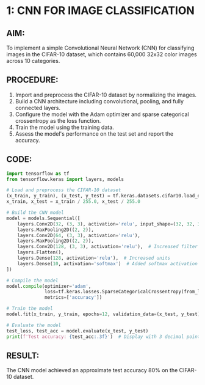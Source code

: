 # 1: CNN FOR IMAGE CLASSIFICATION
## AIM:
 To implement a simple Convolutional Neural Network (CNN) for classifying images in the CIFAR-10 dataset, which contains 60,000 32x32 color images across 10 categories.
## PROCEDURE:
 1. Import and preprocess the CIFAR-10 dataset by normalizing the images.
 2. Build a CNN architecture including convolutional, pooling, and fully connected layers.
 3. Configure the model with the Adam optimizer and sparse categorical crossentropy as the loss function.
 4. Train the model using the training data.
5. Assess the model's performance on the test set and report the accuracy.
## CODE:
```python
import tensorflow as tf
from tensorflow.keras import layers, models

# Load and preprocess the CIFAR-10 dataset
(x_train, y_train), (x_test, y_test) = tf.keras.datasets.cifar10.load_data()
x_train, x_test = x_train / 255.0, x_test / 255.0

# Build the CNN model
model = models.Sequential([
    layers.Conv2D(32, (3, 3), activation='relu', input_shape=(32, 32, 3)),
    layers.MaxPooling2D((2, 2)),
    layers.Conv2D(64, (3, 3), activation='relu'),
    layers.MaxPooling2D((2, 2)),
    layers.Conv2D(128, (3, 3), activation='relu'),  # Increased filter size
    layers.Flatten(),
    layers.Dense(128, activation='relu'),  # Increased units
    layers.Dense(10, activation='softmax')  # Added softmax activation for output layer
])

# Compile the model
model.compile(optimizer='adam',
              loss=tf.keras.losses.SparseCategoricalCrossentropy(from_logits=False),  # Changed from_logits=False
              metrics=['accuracy'])

# Train the model
model.fit(x_train, y_train, epochs=12, validation_data=(x_test, y_test))  # Increased epochs

# Evaluate the model
test_loss, test_acc = model.evaluate(x_test, y_test)
print(f'Test accuracy: {test_acc:.3f}')  # Display with 3 decimal points
```
## RESULT:
 The CNN model achieved an approximate test accuracy 80% on the CIFAR-10 dataset.
